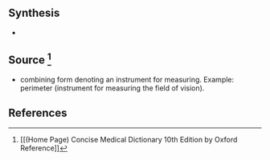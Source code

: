 ## Synthesis
- 
## Source [^1]
- combining form denoting an instrument for measuring. Example: perimeter (instrument for measuring the field of vision).
## References

[^1]: [[(Home Page) Concise Medical Dictionary 10th Edition by Oxford Reference]]
